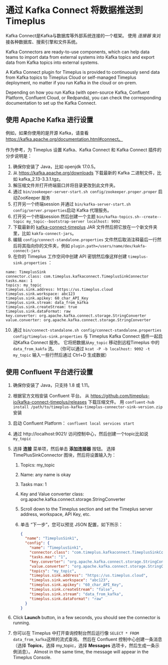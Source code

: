 # 通过 Kafka Connect 将数据推送到 Timeplus

Kafka Connect是Kafka与数据库等外部系统连接的一个框架。 使用 *连接器* 来对接各种数据库、搜索引擎和文件系统。

Kafka Connectors are ready-to-use components, which can help data teams to import data from external systems into Kafka topics and export data from Kafka topics into external systems.

A Kafka Connect plugin for Timeplus is provided to continuously send data from Kafka topics to Timeplus Cloud or self-managed Timeplus deployment, no matter if you run Kafka in the cloud or on-prem.

Depending on how you run Kafka (with open-source Kafka, Confluent Platform, Confluent Cloud, or Redpanda), you can check the corresponding documentation to set up the Kafka Connect.

## 使用 Apache Kafka 进行设置

例如，如果你使用的是开源 Kafka，请查看 https://kafka.apache.org/documentation.html#connect。

作为参考，为 Timeplus 设置 Kafka、Kafka Connect 和 Kafka Connect 插件的分步说明是：

1. 确保你安装了 Java，比如 openjdk 17.0.5。
2. 从 https://kafka.apache.org/downloads 下载最新的 Kafka 二进制文件，比如 kafka_2.13-3.3.1.tgz。
3. 解压缩文件并打开终端窗口并将目录更改到此文件夹。
4. 通过 `bin/zookeeper-server-start.sh config/zookeeper.proper.proper` 启动ZooKeeper 服务
5. 打开另一个终端session 并通过 `bin/kafka-server-start.sh config/server.properties`启动 Kafka 代理服务。
6. 打开另一个终端session 然后创建一个主题 `bin/kafka-topics.sh--create--topic my_topic--bootstrap-server localhost: 9092`
7. 下载最新的 [kafka-connect-timeplus](https://github.com/timeplus-io/kafka-connect-timeplus/releases) JAR 文件然后把它放在一个新文件夹里，比如 `kakfa-connect-jars`。
8. 编辑 `config/connect-standalone.properties` 文件然后取消注释最后一行然后将其指向你的文件夹，例如 `plugin.path=/users/name/dev/kakfa-connect-jars`
9. 在你的 Timeplus 工作空间中创建 API 密钥然后像这样创建 `timeplus-sink.properties` ：

```properties
name: TimeplusSink
connector.class: com.timeplus.kafkaconnect.TimeplusSinkConnector
tasks.max: 1
topics: my_topic
timeplus.sink.address: https://us.timeplus.cloud
timeplus.sink.workspace: abc123
timeplus.sink.apikey: 60_char_API_Key
timeplus.sink.stream: data_from_kafka
timeplus.sink.createStream: true
timeplus.sink.dataFormat: raw
key.converter: org.apache.kafka.connect.storage.StringConverter
value.converter: org.apache.kafka.connect.storage.StringConverter
```

10. 通过 `bin/connect-standalone.sh config/connect-standalone.properties config/timeplus-sink.properties` 与 Timeplus Kafka Connect 插件一起启动Kafka Connect 服务。 它将把数据从`my_topic` 移动到远程Timeplus 中的 `data_from_kakfa` 流。 （你可以通过 `kcat -P -b localhost: 9092 -t my_topic` 输入一些行然后通过 Ctrl+D 生成数据）

## 使用 Confluent 平台进行设置

1. 确保你安装了 Java，只支持 1.8 或 1.11。

2. 根据官方文档安装 Confluent 平台。 从 https://github.com/timeplus-io/kafka-connect-timeplus/releases 下载压缩文件。 用 `confluent-hub install /path/to/timeplus-kafka-timeplus-connector-sink-version.zip`安装

3. 启动 Confluent Platform： `confluent local services start`

4. 通过 http://localhost:9021/ 访问控制中心，然后创建一个topic比如说 `my_topic`

5. 选择 **连接** 菜单项，然后单击 **添加连接器** 按钮。 选择 TimePlusSinkConnector 图块，然后将设置输入为：

   1. Topics: my_topic

   2. Name: any name is okay

   3. Tasks max: 1

   4. Key and Value converter class: org.apache.kafka.connect.storage.StringConverter

   5. Scroll down to the Timeplus section and set the Timeplus server address, workspace, API Key, etc.

   6. 单击 “下一步”，您可以预览 JSON 配置，如下所示：

      ```json
      {
        "name": "TimeplusSink1",
        "config": {
          "name": "TimeplusSink1",
          "connector.class": "com.timeplus.kafkaconnect.TimeplusSinkConnector",
          "tasks.max": "1",
          "key.converter": "org.apache.kafka.connect.storage.StringConverter",
          "value.converter": "org.apache.kafka.connect.storage.StringConverter",
          "topics": "my_topic",
          "timeplus.sink.address": "https://us.timeplus.cloud",
          "timeplus.sink.workspace": "abc123",
          "timeplus.sink.apikey": "60_char_API_Key",
          "timeplus.sink.createStream": "false",
          "timeplus.sink.stream": "data_from_kafka",
          "timeplus.sink.dataFormat": "raw"
        }
      }
      ```

6. Click **Launch** button, in a few seconds, you should see the connector is running.
7. 你可以在 Timeplus 中打开查询控制台然后运行像 `SELECT * FROM data_from_kafka`这样的流式查询。 然后在 Confluent 控制中心创建一条消息（选择 **Topics**，选择 my_topic，选择 **Messages** 选项卡，然后生成一条示例消息）。 Almost in the same time, the message will appear in the Timeplus Console.
